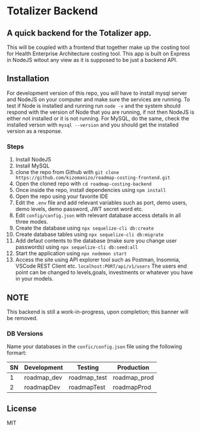 # Totalizer Backend
## A quick backend for the Totalizer app.

This will be coupled with a frontend that together make up the costing tool for Health Enterprise Architecture costing tool. This app is built on Express in NodeJS witout any view as it is supposed to be just a backend API.

## Installation ##

For development version of this repo, you will have to install mysql server and NodeJS on your computer and make sure the services are running. To test if Node is installed and running run `node -v` and the system should respond with the version of Node that you are running, if not then NodeJS is either not installed or it is not running. For MySQL, do the same, check the installed verson with `mysql --version` and you should get the installed version as a response.

### Steps ###
1. Install NodeJS 
2. Install MySQL
3. clone the repo from Github with `git clone https://github.com/kizomanizo/roadmap-costing-frontend.git`
4. Open the cloned repo with `cd roadmap-costing-backend`
5. Once inside the repo, install dependencies using `npm install`
6. Open the repo using your favorite IDE
7. Edit the `.env` file and add relevant variables such as port, demo users, demo levels, demo password, JWT secret word etc.
8. Edit `config/config.json` with relevant database access details in all three modes.
9. Create the database using `npx sequelize-cli db:create`
10. Create database tables using `npx sequelize-cli db:migrate`
11. Add defaut contents to the database (make sure you change user passwords) using `npx sequelize-cli db:seed:all`
12. Start the application using `npx nodemon start`
13. Access the site using API explorer tool such as Postman, Insomnia, VSCode REST Client etc. `localhost:PORT/api/v1/users` The users end point can be changed to levels,goals, investments or whatever you have in your models.

## NOTE ##
This backend is still a work-in-progress, upon completion; this banner will be removed.

### DB Versions ###
Name your databases in the `confic/config.json` file using the following formart:

SN           | Development  | Testing      | Production
------------ | ------------ | ------------ | ------------
1            | roadmap_dev  | roadmap_test | roadmap_prod
2            | roadmapDev   | roadmapTest  | roadmapProd

## License
MIT